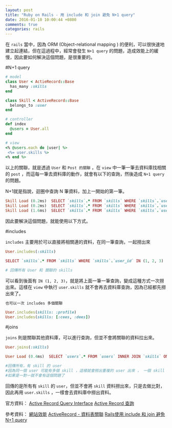 ```yaml
---
layout: post
title: "Ruby on Rails - 用 include 和 join 避免 N+1 query"
date: 2016-01-10 10:00:44 +0800
comments: true
categories: rails
---
```


在 `rails` 當中，因為 ORM (Object-relational mapping ) 的便利，可以很快速地建立起連結，但在這過程中，經常會發生 `N+1 query` 的問題，造成效能上的緩慢，因此要如何解決這個問題，是很重要的。

<!--more-->

#N+1 query

```ruby
# model
class User < ActieRecord::Base
  has_many :skills
end

class Skill < ActiveRecord::Base
  belongs_to :user
end

# controller
def index
  @users = User.all
end

# view
<% @users.each do |user| %>
 <%= user.skills %>
<% end %>
```

以上的關聯，就是透過 `User` 和 `Post 的關聯` ，在 `view` 中一筆一筆去資料庫找相關的 `post` ，而這每一筆去資料庫的動作，就會有以下的查詢，然後造成 `N+1 query` 的問題。

N+1就是指說，迴圈中查詢 N 筆資料，加上一開始的第一筆。

```ruby
Skill Load (0.2ms)  SELECT `skills`.* FROM `skills` WHERE `skills`.`user_id` = 1
Skill Load (0.2ms)  SELECT `skills`.* FROM `skills` WHERE `skills`.`user_id` = 2
Skill Load (1.6ms)  SELECT `skills`.* FROM `skills` WHERE `skills`.`user_id` = 3
```

因此要解決這個問題，就能使用以下方式。

#includes

`includes` 主要用於可以直接將相關連的資料，在同一筆查詢，一起撈出來

```ruby
User.includes(:skills)

SELECT `skills`.* FROM `skills` WHERE `skills`.`user_id` IN (1, 2, 3)

# 回傳所有 User 和 關聯的 skills
```
可以看到後面有 `IN (1, 2, 3)`，就是將上面一筆一筆查詢，變成這種方式一次撈出來。這樣在 `view` 中執行 `user.skills` 就不會再去資料庫查詢，因為已經都先撈出來了。

```ruby
也可以一次 includes 多個關聯

User.includes(skills: :profile)
User.includes(skills: [:cees, :dees])
```

#joins

`joins` 則是關聯其他資料庫，可以進行查詢，但並不會將關聯的資料拉出來。

```ruby
User.joins(:skills)

User Load (0.4ms)  SELECT `users`.* FROM `users` INNER JOIN `skills` ON `skills`.`user_id` = `users`.`id`

#回傳所有，有 skill 的 user
#因為同一個 user 可能有多個 skill ，這樣就會撈出重複的 user 出來 ， 一個 skill 一個 user，因此可以用 .uniq 來去除重複的資料。
#如果是一對一就不會有這個問題了
```
回傳的是所有有 `skill` 的 `user`，但並不會將 `skill` 資料撈出來，只是去做比對，因此再用 `user.skills` ，一樣會去資料庫中撈出資料。


官方資料：
[Active Record Query Interface](http://guides.rubyonrails.org/active_record_querying.html)
[Active Record 查詢](http://rails.ruby.tw/active_record_querying.html)

參考資料：
[網站效能](https://ihower.tw/rails4/performance.html)
[ActiveRecord - 資料表關聯](https://ihower.tw/rails4/activerecord-relationships.html)
[Rails使用 include 和 join 避免 N+1 query](http://motion-express.com/blog/20141028-rails-include-join-avoid-n-1-query)

